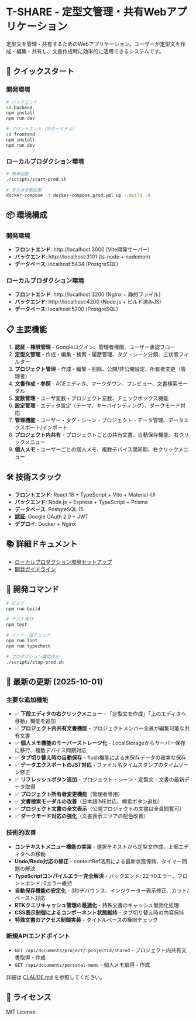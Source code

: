 # T-SHARE - 定型文管理・共有Webアプリケーション

定型文を管理・共有するためのWebアプリケーション。ユーザーが定型文を作成・編集・共有し、文書作成時に効率的に活用できるシステムです。

## 🚀 クイックスタート

### 開発環境
```bash
# バックエンド
cd backend
npm install
npm run dev

# フロントエンド（別ターミナル）
cd frontend
npm install
npm run dev
```

### ローカルプロダクション環境
```bash
# 簡単起動
./scripts/start-prod.sh

# または手動起動
docker-compose -f docker-compose.prod.yml up --build -d
```

## 📦 環境構成

### 開発環境
- **フロントエンド**: http://localhost:3000 (Vite開発サーバー)
- **バックエンド**: http://localhost:3101 (ts-node + nodemon)
- **データベース**: localhost:5434 (PostgreSQL)

### ローカルプロダクション環境
- **フロントエンド**: http://localhost:3200 (Nginx + 静的ファイル)
- **バックエンド**: http://localhost:4200 (Node.js + ビルド済みJS)
- **データベース**: localhost:5200 (PostgreSQL)

## 📋 主要機能

1. **認証・権限管理** - Googleログイン、管理者権限、ユーザー承認フロー
2. **定型文管理** - 作成・編集・検索・履歴管理、タグ・シーン分類、三状態フィルター
3. **プロジェクト管理** - 作成・編集・削除、公開/非公開設定、所有者変更（管理者）
4. **文書作成・参照** - ACEエディタ、マークダウン、プレビュー、文書検索モーダル
5. **変数管理** - ユーザ変数・プロジェクト変数、チェックボックス機能
6. **設定管理** - エディタ設定（テーマ、キーバインディング）、ダークモード対応
7. **管理機能** - ユーザー・タグ・シーン・プロジェクト・データ管理、データエクスポート/インポート
8. **プロジェクト内共有** - プロジェクトごとの共有文書、自動保存機能、右クリックメニュー
9. **個人メモ** - ユーザーごとの個人メモ、複数デバイス間同期、右クリックメニュー

## 🛠 技術スタック

- **フロントエンド**: React 18 + TypeScript + Vite + Material-UI
- **バックエンド**: Node.js + Express + TypeScript + Prisma
- **データベース**: PostgreSQL 15
- **認証**: Google OAuth 2.0 + JWT
- **デプロイ**: Docker + Nginx

## 📚 詳細ドキュメント

- [ローカルプロダクション環境セットアップ](docs/PRODUCTION_SETUP.md)
- [開発ガイドライン](CLAUDE.md)

## 🔧 開発コマンド

```bash
# ビルド
npm run build

# テスト実行
npm test

# リント・型チェック
npm run lint
npm run typecheck

# プロダクション環境停止
./scripts/stop-prod.sh
```

## 📝 最新の更新 (2025-10-01)

### 主要な追加機能
- ✅ **下段エディタの右クリックメニュー** - 「定型文を作成」「上のエディタへ移動」機能を追加
- ✅ **プロジェクト内共有文書機能** - プロジェクトメンバー全員が編集可能な共有文書
- ✅ **個人メモ機能のサーバーストレージ化** - LocalStorageからサーバー保存に移行、複数デバイス同期対応
- ✅ **タブ切り替え時の自動保存** - flush機能による未保存データの確実な保存
- ✅ **データエクスポートのJST対応** - ファイル名タイムスタンプのタイムゾーン修正
- ✅ **リフレッシュボタン追加** - プロジェクト・シーン・定型文・文書の最新データ取得
- ✅ **プロジェクト所有者変更機能**（管理者専用）
- ✅ **文書検索モーダルの改善**（日本語IME対応、検索ボタン追加）
- ✅ **プロジェクト文書の全文表示**（公開プロジェクトの文書は全員閲覧可）
- ✅ **ダークモード対応の強化**（文書表示エリアの配色改善）

### 技術的改善
- **コンテキストメニュー機能の実装** - 選択テキストから定型文作成、上部エディタへの移動
- **Undo/Redo対応の修正** - contentRef活用による最新状態保持、タイマー問題の解決
- **TypeScriptコンパイルエラー完全解決** - バックエンド: 22→0エラー、フロントエンド: 0エラー維持
- **自動保存機能の安定化** - 3秒デバウンス、インジケーター表示修正、カット/ペースト対応
- **RTKクエリキャッシュ管理の最適化** - 特殊文書のキャッシュ無効化処理
- **CSS表示制御によるコンポーネント状態維持** - タブ切り替え時の内容保持
- **特殊文書のアクセス制御実装** - タイトルベースの権限チェック

### 新規APIエンドポイント
- `GET /api/documents/project/:projectId/shared` - プロジェクト内共有文書取得・作成
- `GET /api/documents/personal-memo` - 個人メモ取得・作成

詳細は [CLAUDE.md](CLAUDE.md) を参照してください。

## 📄 ライセンス

MIT License
